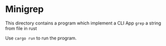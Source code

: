 # Minigrep

This directory contains a program which implement a CLI App `grep` a string from file
in rust

Use `cargo run` to run the program.